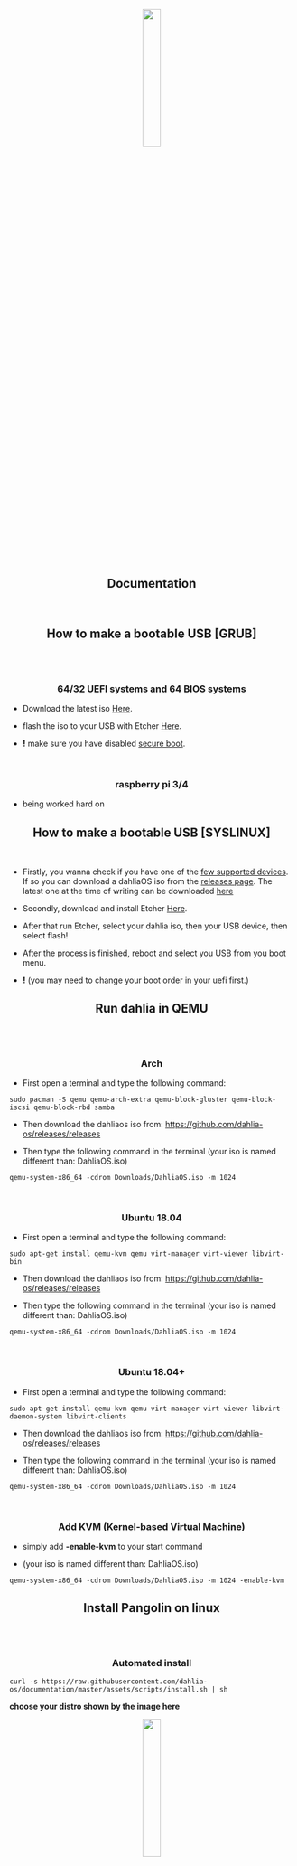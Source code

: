 <p align="center">
  <img width="25%" src="https://github.com/HexaOneOfficial/documentation/blob/master/assets/images/logo/dahlialogo.png"
</p>

<h2 align="center">
    <b>Documentation</b> 
    </h2>
<br />

<h2 align="center">
    <b>How to make a bootable USB [GRUB]</b> 
    </h2>
<br />

<br />

<h3 align="center">
    <b>64/32 UEFI systems and 64 BIOS systems</b>
</h3>

- Download the latest iso [Here](https://github.com/HexaOneOfficial/dahliaos/releases/download/200804/DahliaOS200804.iso). 

- flash the iso to your USB with Etcher [Here](https://www.balena.io/etcher/).

- **!** make sure you have disabled [secure boot](https://github.com/dahlia-os/documentation/blob/master/assets/secure%20boot/Disable%20Secure%20Boot.md).

<br />

<h3 align="center">
    <b>raspberry pi 3/4</b>
</h3>

- being worked hard on

<h2 align="center">
    <b>How to make a bootable USB [SYSLINUX]</b> 
    </h2>
<br />

- Firstly, you wanna check if you have one of the [few supported devices](https://github.com/dahlia-os/documentation/blob/master/supported%20hardware%20non%20grub.md).
If so you can download a dahliaOS iso from the [releases page](https://github.com/dahlia-os/releases/releases). The latest one at the time of writing can be downloaded [here](https://github.com/dahlia-os/releases/releases/download/200804-x86_64/dahliaOS-200804.iso)

- Secondly, download and install Etcher [Here](https://www.balena.io/etcher/).  

- After that run Etcher, select your dahlia iso, then your USB device, then select flash!

- After the process is finished, reboot and select you USB from you boot menu. 

- **!** (you may need to change your boot order in your uefi first.)

<h2 align="center">
    <b>Run dahlia in QEMU</b> 
    </h2>
<br />

<br />

<h3 align="center">
    <b>Arch</b>
</h3>

- First open a terminal and type the following command:
```
sudo pacman -S qemu qemu-arch-extra qemu-block-gluster qemu-block-iscsi qemu-block-rbd samba
```

- Then download the dahliaos iso from: https://github.com/dahlia-os/releases/releases 

- Then type the following command in the terminal (your iso is named different than: DahliaOS.iso)
```
qemu-system-x86_64 -cdrom Downloads/DahliaOS.iso -m 1024
```
<br />

<h3 align="center">
    <b>Ubuntu 18.04</b>
</h3>

- First open a terminal and type the following command:
```
sudo apt-get install qemu-kvm qemu virt-manager virt-viewer libvirt-bin
```
- Then download the dahliaos iso from: https://github.com/dahlia-os/releases/releases 

- Then type the following command in the terminal (your iso is named different than: DahliaOS.iso)
```
qemu-system-x86_64 -cdrom Downloads/DahliaOS.iso -m 1024
```

<br />

<h3 align="center">
    <b>Ubuntu 18.04+</b>
</h3>

- First open a terminal and type the following command:
```
sudo apt-get install qemu-kvm qemu virt-manager virt-viewer libvirt-daemon-system libvirt-clients
```
- Then download the dahliaos iso from: https://github.com/dahlia-os/releases/releases 

- Then type the following command in the terminal (your iso is named different than: DahliaOS.iso)
```
qemu-system-x86_64 -cdrom Downloads/DahliaOS.iso -m 1024
```
<br />

<h3 align="center">
    <b>Add KVM (Kernel-based Virtual Machine)</b>
</h3>

- simply add **-enable-kvm** to your start command

- (your iso is named different than: DahliaOS.iso)

```
qemu-system-x86_64 -cdrom Downloads/DahliaOS.iso -m 1024 -enable-kvm
```

<h2 align="center">
    <b>Install Pangolin on linux</b> 
    </h2>
<br />

<br />

<h3 align="center">
    <b>Automated install</b>
</h3>

`curl -s https://raw.githubusercontent.com/dahlia-os/documentation/master/assets/scripts/install.sh | sh`

**choose your distro shown by the image here**

<p align="center">
  <img width="25%" src="https://github.com/dahlia-os/documentation/blob/master/assets/images/list/list.png"
</p>

<h3 align="center">
    <b>Manual install</b>
</h3>

**if you get any error in the Automated install script than try the manual install.**

**tip** if you are using linux mint 19.3 or older use debian/ubuntu manual install.

<p align="center"><strong>Debian/ubuntu</strong></p>



`sudo apt-get install -y matchbox-window-manager`

- if you are on a older version of ubuntu you may wanna install snap `sudo apt install snapd` 

`sudo snap install flutter --classic`

- install git if didn't already `sudo snap install git`

`git clone https://github.com/HexaOneOfficial/pangolin-linux.git`

`cd ~/pangolin-linux`

`sudo cp Pangolin.zip /`

`cd /`

`sudo unzip Pangolin.zip`

`sudo rm Pangolin.zip`

`sudo cp Pangolin.desktop /usr/share/xsessions/`

- now reboot and choose pangolin as desktop to login

<p align="center"><strong>linux mint 20</strong></p>

`sudo apt-get install -y matchbox-window-manager`

- remove nosnap.pref to install snapd `sudo rm /etc/apt/preferences.d/nosnap.pref`

`sudo apt install snapd` 

`sudo snap install flutter --classic`

- install git if didn't already `sudo snap install git`

`git clone https://github.com/HexaOneOfficial/pangolin-linux.git`

`cd ~/pangolin-linux`

`sudo cp Pangolin.zip /`

`cd /`

`sudo unzip Pangolin.zip`

`sudo rm Pangolin.zip`

`sudo cp Pangolin.desktop /usr/share/xsessions/`

- now reboot and choose pangolin as desktop to login



<h2 align="center">
    <b>Build Pangolin</b> 
    </h2>
<br />

- Pangolin is Dahlia's desktop / mobile shell. pangolin-desktop is based on the older metaphor of ChromeOS, like the launcher, notification tab etc.

<br />

<h3 align="center">
    <b>Before Building</b>
</h3>

- Make sure you have `flutter` and `android-studio` installed. You can get the Dahlia environment to install all these things and more here: [dahlia-environment](https://github.com/EnderNightLord-ChromeBook/dahlia-environment)


<h3 align="center">
    <b>Let's Build</b>
</h3>


1. make sure you have flutter in your path: `export PATH="$PATH:`pwd`/flutter/bin"`
2. clone pangolin-desktop / mobile: `git clone https://github.com/dahlia-os/pangolin-desktop.git` / `git clone https://github.com/dahlia-os/pangolin-mobile.git`
3. go into the pangolin-desktop / pangolin-mobile folder: `cd pangolin-desktop / pangolin-mobile`
4. and build the APK: `flutter build apk --debug` / `flutter build apk`

<h2 align="center">
    <b>Build Grub components</b> 
    </h2>
<br />

<h3 align="center">
    <b>Linux</b>
</h3>

-**First you need to clone the base components**
 
 - `git clone https://github.com/HexaOneOfficial/dahliaos.git` 

-**Copy and make base components to ~/builddahliagrub**

- `curl -s https://raw.githubusercontent.com/HexaOneOfficial/dahliaos/master/build.sh | sh` 

-**Setting up linux Kernel** 

- buildKERNEL provides a default kernel and mainline kernel select the one you want to use.

- `./buildKERNEL.sh`

-**Setting up dahlia image** 
 
 - `./buildIMAGE.sh`

-**Finalizing** 
 
- `./finalize.sh`

<h2 align="center">
    <b>Make Grub iso</b> 
    </h2>
<br />

<h3 align="center">
    <b>Windows</b>
</h3>

-**First you need to clone the base components**
 
 - `git clone https://github.com/HexaOneOfficial/dahliaos.git` 

-**Copy and make base components to ~/builddahliagrub**

- `curl -s https://raw.githubusercontent.com/HexaOneOfficial/dahliaos/master/build.sh | sh` 

-**Setting up linux Kernel** 

- buildKERNEL provides a default kernel and mainline kernel select the one you want to use.

- `./buildKERNEL.sh`

-**Setting up dahlia image** 
 
 - `./buildIMAGE.sh`

-**Finalizing** 
 
- `./finalize.sh`
-**Files to iso** 

- Download **Poweriso [here](https://www.poweriso.com/)** and copy the build files you just made. 

-**Flashing to USB** 

- Download **Rufus [here](https://rufus.ie/)** and flash your iso file to your USB.

<h2 align="center">
    <b>Make MBR iso</b> 
    </h2>
<br />

<h3 align="center">
    <b>Windows [BETA]</b>
</h3>

When you have made the iso, go to command prompt. You can go to this by hitting windows + r and typing in cmd. (Make sure you are admin.) 

-   Then, Run the following commands.

 `diskpart`

and then

    list disk
you should see a screen like this: 

![diskpart](https://github.com/dahlia-os/documentation/blob/master/assets/images/cmd/Diskpart_list%20disk.png)
    
select your disk that you want to format:
(EXAMPLE) Disk 2

    select disk 2
   now you have selected the disk,
   

    clean
    
    create partition primary

    select partition 1

    active

    format fs=ntfs quick

    exit

Extract the files from the iso, copy to the drive and use a disk clones of your choice to create a mbr iso.



